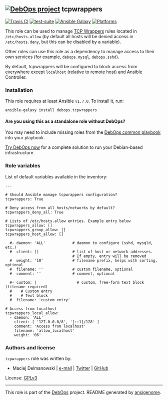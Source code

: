 
## [![DebOps project](http://debops.org/images/debops-small.png)](http://debops.org) tcpwrappers



[![Travis CI](http://img.shields.io/travis/debops/ansible-tcpwrappers.svg?style=flat)](http://travis-ci.org/debops/ansible-tcpwrappers) [![test-suite](http://img.shields.io/badge/test--suite-ansible--tcpwrappers-blue.svg?style=flat)](https://github.com/debops/test-suite/tree/master/ansible-tcpwrappers/)  [![Ansible Galaxy](http://img.shields.io/badge/galaxy-debops.tcpwrappers-660198.svg?style=flat)](https://galaxy.ansible.com/list#/roles/1604) [![Platforms](http://img.shields.io/badge/platforms-debian%20|%20ubuntu-lightgrey.svg?style=flat)](#)






This role can be used to manage [TCP
Wrappers](https://en.wikipedia.org/wiki/TCP\_Wrapper) rules located in
`/etc/hosts.allow` (by default all hosts will be denied access in
`/etc/hosts.deny`, but this can be disabled by a variable).

Other roles can use this role as a dependency to manage access to their own
services (for example, `debops.mysql`, `debops.sshd`).

By default, tcpwrappers will be configured to block access from everywhere
except `localhost` (relative to remote host) and Ansible Controller.





### Installation

This role requires at least Ansible `v1.7.0`. To install it, run:

    ansible-galaxy install debops.tcpwrappers

#### Are you using this as a standalone role without DebOps?

You may need to include missing roles from the [DebOps common
playbook](https://github.com/debops/debops-playbooks/blob/master/playbooks/common.yml)
into your playbook.

[Try DebOps now](https://github.com/debops/debops) for a complete solution to run your Debian-based infrastructure.








### Role variables

List of default variables available in the inventory:

    ---
    
    # Should Ansible manage tcpwrappers configuration?
    tcpwrappers: True
    
    # Deny access from all hosts/networks by default?
    tcpwrappers_deny_all: True
    
    # Lists of /etc/hosts.allow entries. Example entry below
    tcpwrappers_allow: []
    tcpwrappers_group_allow: []
    tcpwrappers_host_allow: []
    
      #- daemon: 'ALL'            # daemon to configure (sshd, mysqld, etc.)
      #  client: []               # list of host or network addresses.
                                  # If empty, entry will be removed
      #  weight: '10'             # filename prefix, helps with sorting, optional
      #  filename: ''             # custom filename, optional
      #  comment: ''              # comment, optional
    
      #- custom: |                  # custom, free-form text block (filename required)
      #    # Custom entry
      #    # Text block
      #  filename: 'custom_entry'
    
    # Access from localhost
    tcpwrappers_local_allow:
      - daemon: 'ALL'
        client: [ '127.0.0.0/8', '[::1]/128' ]
        comment: 'Access from localhost'
        filename: 'allow_localhost'
        weight: '06'









### Authors and license

`tcpwrappers` role was written by:

- Maciej Delmanowski | [e-mail](mailto:drybjed@gmail.com) | [Twitter](https://twitter.com/drybjed) | [GitHub](https://github.com/drybjed)

License: [GPLv3](https://tldrlegal.com/license/gnu-general-public-license-v3-%28gpl-3%29)



***

This role is part of the [DebOps](http://debops.org/) project. README generated by [ansigenome](https://github.com/nickjj/ansigenome/).

